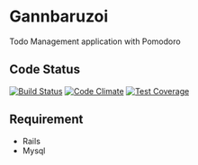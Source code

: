 # Gannbaruzoi

Todo Management application with Pomodoro

## Code Status
[![Build Status](https://travis-ci.org/riseshia/gannbaruzoi.svg?branch=master)](https://travis-ci.org/riseshia/gannbaruzoi)
[![Code Climate](https://codeclimate.com/github/riseshia/gannbaruzoi/badges/gpa.svg)](https://codeclimate.com/github/riseshia/gannbaruzoi)
[![Test Coverage](https://codeclimate.com/github/riseshia/gannbaruzoi/badges/coverage.svg)](https://codeclimate.com/github/riseshia/gannbaruzoi/coverage)

## Requirement

- Rails
- Mysql

